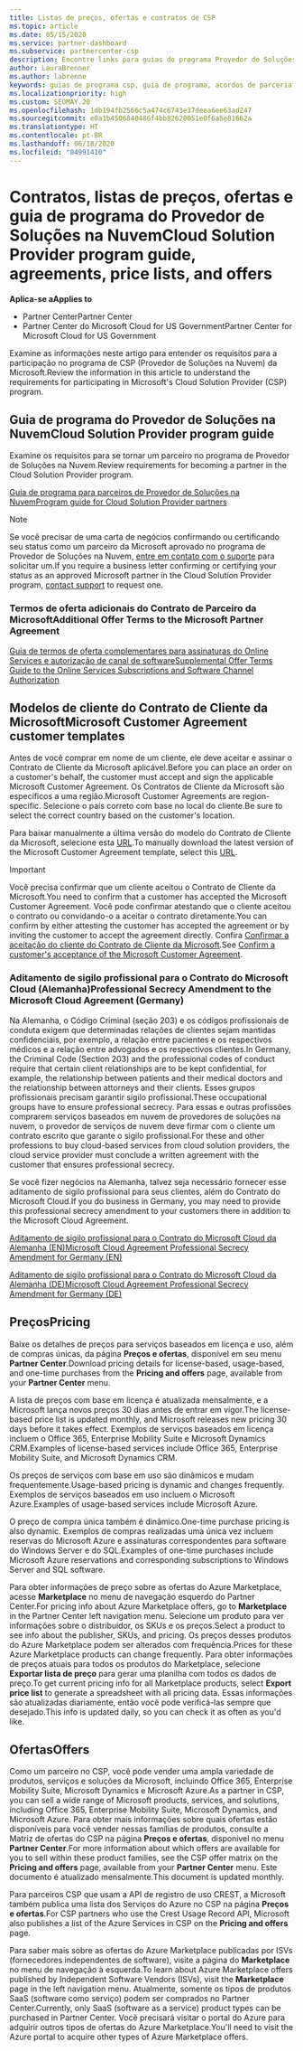 ```yaml
---
title: Listas de preços, ofertas e contratos de CSP
ms.topic: article
ms.date: 05/15/2020
ms.service: partner-dashboard
ms.subservice: partnercenter-csp
description: Encontre links para guias do programa Provedor de Soluções na Nuvem, contratos de parceiros, contratos de clientes, listas de preços e ofertas.
author: LauraBrenner
ms.author: labrenne
keywords: guias de programa csp, guia de programa, acordos de parceria, contrato do cliente, listas de preço, ofertas
ms.localizationpriority: high
ms.custom: SEOMAY.20
ms.openlocfilehash: 1db194fb2566c5a474c6743e37deea6ee63ad247
ms.sourcegitcommit: e0a1b4506840486f4bb82620051e0f6a5e81662a
ms.translationtype: HT
ms.contentlocale: pt-BR
ms.lasthandoff: 06/18/2020
ms.locfileid: "84991410"
---
```

# <a name="cloud-solution-provider-program-guide-agreements-price-lists-and-offers"></a><span data-ttu-id="f30f3-104">Contratos, listas de preços, ofertas e guia de programa do Provedor de Soluções na Nuvem</span><span class="sxs-lookup"><span data-stu-id="f30f3-104">Cloud Solution Provider program guide, agreements, price lists, and offers</span></span>

<span data-ttu-id="f30f3-105">**Aplica-se a**</span><span class="sxs-lookup"><span data-stu-id="f30f3-105">**Applies to**</span></span>

- <span data-ttu-id="f30f3-106">Partner Center</span><span class="sxs-lookup"><span data-stu-id="f30f3-106">Partner Center</span></span>
- <span data-ttu-id="f30f3-107">Partner Center do Microsoft Cloud for US Government</span><span class="sxs-lookup"><span data-stu-id="f30f3-107">Partner Center for Microsoft Cloud for US Government</span></span>


<span data-ttu-id="f30f3-108">Examine as informações neste artigo para entender os requisitos para a participação no programa de CSP (Provedor de Soluções na Nuvem) da Microsoft.</span><span class="sxs-lookup"><span data-stu-id="f30f3-108">Review the information in this article to understand the requirements for participating in Microsoft's Cloud Solution Provider (CSP) program.</span></span>

## <a name="cloud-solution-provider-program-guide"></a><span data-ttu-id="f30f3-109">Guia de programa do Provedor de Soluções na Nuvem</span><span class="sxs-lookup"><span data-stu-id="f30f3-109">Cloud Solution Provider program guide</span></span>

<span data-ttu-id="f30f3-110">Examine os requisitos para se tornar um parceiro no programa de Provedor de Soluções na Nuvem.</span><span class="sxs-lookup"><span data-stu-id="f30f3-110">Review requirements for becoming a partner in the Cloud Solution Provider program.</span></span>

[<span data-ttu-id="f30f3-111">Guia de programa para parceiros de Provedor de Soluções na Nuvem</span><span class="sxs-lookup"><span data-stu-id="f30f3-111">Program guide for Cloud Solution Provider partners</span></span>](https://go.microsoft.com/fwlink/p/?LinkId=617100)

>[!Note]
><span data-ttu-id="f30f3-112">Se você precisar de uma carta de negócios confirmando ou certificando seu status como um parceiro da Microsoft aprovado no programa de Provedor de Soluções na Nuvem, [entre em contato com o suporte](https://partner.microsoft.com/pcv/servicerequests/create) para solicitar um.</span><span class="sxs-lookup"><span data-stu-id="f30f3-112">If you require a business letter confirming or certifying your status as an approved Microsoft partner in the Cloud Solution Provider program, [contact support](https://partner.microsoft.com/pcv/servicerequests/create) to request one.</span></span>

### <a name="additional-offer-terms-to-the-microsoft-partner-agreement"></a><span data-ttu-id="f30f3-113">Termos de oferta adicionais do Contrato de Parceiro da Microsoft</span><span class="sxs-lookup"><span data-stu-id="f30f3-113">Additional Offer Terms to the Microsoft Partner Agreement</span></span>

[<span data-ttu-id="f30f3-114">Guia de termos de oferta complementares para assinaturas do Online Services e autorização de canal de software</span><span class="sxs-lookup"><span data-stu-id="f30f3-114">Supplemental Offer Terms Guide to the Online Services Subscriptions and Software Channel Authorization</span></span>](https://query.prod.cms.rt.microsoft.com/cms/api/am/binary/RE3NOo7)

## <a name="microsoft-customer-agreement-customer-templates"></a><span data-ttu-id="f30f3-115">Modelos de cliente do Contrato de Cliente da Microsoft</span><span class="sxs-lookup"><span data-stu-id="f30f3-115">Microsoft Customer Agreement customer templates</span></span>

<span data-ttu-id="f30f3-116">Antes de você comprar em nome de um cliente, ele deve aceitar e assinar o Contrato de Cliente da Microsoft aplicável.</span><span class="sxs-lookup"><span data-stu-id="f30f3-116">Before you can place an order on a customer's behalf, the customer must accept and sign the applicable Microsoft Customer Agreement.</span></span> <span data-ttu-id="f30f3-117">Os Contratos de Cliente da Microsoft são específicos a uma região.</span><span class="sxs-lookup"><span data-stu-id="f30f3-117">Microsoft Customer Agreements are region-specific.</span></span> <span data-ttu-id="f30f3-118">Selecione o país correto com base no local do cliente.</span><span class="sxs-lookup"><span data-stu-id="f30f3-118">Be sure to select the correct country based on the customer's location.</span></span>

<span data-ttu-id="f30f3-119">Para baixar manualmente a última versão do modelo do Contrato de Cliente da Microsoft, selecione esta [URL](https://aka.ms/customeragreement).</span><span class="sxs-lookup"><span data-stu-id="f30f3-119">To manually download the latest version of the Microsoft Customer Agreement template, select this [URL](https://aka.ms/customeragreement).</span></span>

>[!IMPORTANT]
><span data-ttu-id="f30f3-120">Você precisa confirmar que um cliente aceitou o Contrato de Cliente da Microsoft.</span><span class="sxs-lookup"><span data-stu-id="f30f3-120">You need to confirm that a customer has accepted the Microsoft Customer Agreement.</span></span> <span data-ttu-id="f30f3-121">Você pode confirmar atestando que o cliente aceitou o contrato ou convidando-o a aceitar o contrato diretamente.</span><span class="sxs-lookup"><span data-stu-id="f30f3-121">You can confirm by either attesting the customer has accepted the agreement or by inviting the customer to accept the agreement directly.</span></span> <span data-ttu-id="f30f3-122">Confira [Confirmar a aceitação do cliente do Contrato de Cliente da Microsoft](confirm-customer-agreement.md).</span><span class="sxs-lookup"><span data-stu-id="f30f3-122">See [Confirm a customer's acceptance of the Microsoft Customer Agreement](confirm-customer-agreement.md).</span></span>

### <a name="professional-secrecy-amendment-to-the-microsoft-cloud-agreement-germany"></a><span data-ttu-id="f30f3-123">Aditamento de sigilo profissional para o Contrato do Microsoft Cloud (Alemanha)</span><span class="sxs-lookup"><span data-stu-id="f30f3-123">Professional Secrecy Amendment to the Microsoft Cloud Agreement (Germany)</span></span>

<span data-ttu-id="f30f3-124">Na Alemanha, o Código Criminal (seção 203) e os códigos profissionais de conduta exigem que determinadas relações de clientes sejam mantidas confidenciais, por exemplo, a relação entre pacientes e os respectivos médicos e a relação entre advogados e os respectivos clientes.</span><span class="sxs-lookup"><span data-stu-id="f30f3-124">In Germany, the Criminal Code (Section 203) and the professional codes of conduct require that certain client relationships are to be kept confidential, for example, the relationship between patients and their medical doctors and the relationship between attorneys and their clients.</span></span> <span data-ttu-id="f30f3-125">Esses grupos profissionais precisam garantir sigilo profissional.</span><span class="sxs-lookup"><span data-stu-id="f30f3-125">These occupational groups have to ensure professional secrecy.</span></span> <span data-ttu-id="f30f3-126">Para essas e outras profissões comprarem serviços baseados em nuvem de provedores de soluções na nuvem, o provedor de serviços de nuvem deve firmar com o cliente um contrato escrito que garante o sigilo profissional.</span><span class="sxs-lookup"><span data-stu-id="f30f3-126">For these and other professions to buy cloud-based services from cloud solution providers, the cloud service provider must conclude a written agreement with the customer that ensures professional secrecy.</span></span>

<span data-ttu-id="f30f3-127">Se você fizer negócios na Alemanha, talvez seja necessário fornecer esse aditamento de sigilo profissional para seus clientes, além do Contrato do Microsoft Cloud.</span><span class="sxs-lookup"><span data-stu-id="f30f3-127">If you do business in Germany, you may need to provide this professional secrecy amendment to your customers there in addition to the Microsoft Cloud Agreement.</span></span>

[<span data-ttu-id="f30f3-128">Aditamento de sigilo profissional para o Contrato do Microsoft Cloud da Alemanha (EN)</span><span class="sxs-lookup"><span data-stu-id="f30f3-128">Microsoft Cloud Agreement Professional Secrecy Amendment for Germany (EN)</span></span>](https://go.microsoft.com/fwlink/?linkid=2030827&clcid=0x409)

[<span data-ttu-id="f30f3-129">Aditamento de sigilo profissional para o Contrato do Microsoft Cloud da Alemanha (DE)</span><span class="sxs-lookup"><span data-stu-id="f30f3-129">Microsoft Cloud Agreement Professional Secrecy Amendment for Germany (DE)</span></span>](https://go.microsoft.com/fwlink/?linkid=2030827&clcid=0x407)

## <a name="pricing"></a><span data-ttu-id="f30f3-130">Preços</span><span class="sxs-lookup"><span data-stu-id="f30f3-130">Pricing</span></span>

<span data-ttu-id="f30f3-131">Baixe os detalhes de preços para serviços baseados em licença e uso, além de compras únicas, da página **Preços e ofertas**, disponível em seu menu **Partner Center**.</span><span class="sxs-lookup"><span data-stu-id="f30f3-131">Download pricing details for license-based, usage-based, and one-time purchases from the **Pricing and offers** page, available from your **Partner Center** menu.</span></span>

<span data-ttu-id="f30f3-132">A lista de preços com base em licença é atualizada mensalmente, e a Microsoft lança novos preços 30 dias antes de entrar em vigor.</span><span class="sxs-lookup"><span data-stu-id="f30f3-132">The license-based price list is updated monthly, and Microsoft releases new pricing 30 days before it takes effect.</span></span> <span data-ttu-id="f30f3-133">Exemplos de serviços baseados em licença incluem o Office 365, Enterprise Mobility Suite e Microsoft Dynamics CRM.</span><span class="sxs-lookup"><span data-stu-id="f30f3-133">Examples of license-based services include Office 365, Enterprise Mobility Suite, and Microsoft Dynamics CRM.</span></span> 

<span data-ttu-id="f30f3-134">Os preços de serviços com base em uso são dinâmicos e mudam frequentemente.</span><span class="sxs-lookup"><span data-stu-id="f30f3-134">Usage-based pricing is dynamic and changes frequently.</span></span> <span data-ttu-id="f30f3-135">Exemplos de serviços baseados em uso incluem o Microsoft Azure.</span><span class="sxs-lookup"><span data-stu-id="f30f3-135">Examples of usage-based services include Microsoft Azure.</span></span>

<span data-ttu-id="f30f3-136">O preço de compra única também é dinâmico.</span><span class="sxs-lookup"><span data-stu-id="f30f3-136">One-time purchase pricing is also dynamic.</span></span> <span data-ttu-id="f30f3-137">Exemplos de compras realizadas uma única vez incluem reservas do Microsoft Azure e assinaturas correspondentes para software do Windows Server e do SQL.</span><span class="sxs-lookup"><span data-stu-id="f30f3-137">Examples of one-time purchases include Microsoft Azure reservations and corresponding subscriptions to Windows Server and SQL software.</span></span>

<span data-ttu-id="f30f3-138">Para obter informações de preço sobre as ofertas do Azure Marketplace, acesse **Marketplace** no menu de navegação esquerdo do Partner Center.</span><span class="sxs-lookup"><span data-stu-id="f30f3-138">For pricing info about Azure Marketplace offers, go to **Marketplace** in the Partner Center left navigation menu.</span></span> <span data-ttu-id="f30f3-139">Selecione um produto para ver informações sobre o distribuidor, os SKUs e os preços.</span><span class="sxs-lookup"><span data-stu-id="f30f3-139">Select a product to see info about the publisher, SKUs, and pricing.</span></span> <span data-ttu-id="f30f3-140">Os preços desses produtos do Azure Marketplace podem ser alterados com frequência.</span><span class="sxs-lookup"><span data-stu-id="f30f3-140">Prices for these Azure Marketplace products can change frequently.</span></span> <span data-ttu-id="f30f3-141">Para obter informações de preços atuais para todos os produtos do Marketplace, selecione **Exportar lista de preço** para gerar uma planilha com todos os dados de preço.</span><span class="sxs-lookup"><span data-stu-id="f30f3-141">To get current pricing info for all Marketplace products, select **Export price list** to generate a spreadsheet with all pricing data.</span></span> <span data-ttu-id="f30f3-142">Essas informações são atualizadas diariamente, então você pode verificá-las sempre que desejado.</span><span class="sxs-lookup"><span data-stu-id="f30f3-142">This info is updated daily, so you can check it as often as you'd like.</span></span>

## <a name="offers"></a><span data-ttu-id="f30f3-143">Ofertas</span><span class="sxs-lookup"><span data-stu-id="f30f3-143">Offers</span></span>

<span data-ttu-id="f30f3-144">Como um parceiro no CSP, você pode vender uma ampla variedade de produtos, serviços e soluções da Microsoft, incluindo Office 365, Enterprise Mobility Suite, Microsoft Dynamics e Microsoft Azure.</span><span class="sxs-lookup"><span data-stu-id="f30f3-144">As a partner in CSP, you can sell a wide range of Microsoft products, services, and solutions, including Office 365, Enterprise Mobility Suite, Microsoft Dynamics, and Microsoft Azure.</span></span> <span data-ttu-id="f30f3-145">Para obter mais informações sobre quais ofertas estão disponíveis para você vender nessas famílias de produtos, consulte a Matriz de ofertas do CSP na página **Preços e ofertas**, disponível no menu **Partner Center**.</span><span class="sxs-lookup"><span data-stu-id="f30f3-145">For more information about which offers are available for you to sell within these product families, see the CSP offer matrix on the **Pricing and offers** page, available from your **Partner Center** menu.</span></span> <span data-ttu-id="f30f3-146">Este documento é atualizado mensalmente.</span><span class="sxs-lookup"><span data-stu-id="f30f3-146">This document is updated monthly.</span></span>

<span data-ttu-id="f30f3-147">Para parceiros CSP que usam a API de registro de uso CREST, a Microsoft também publica uma lista dos Serviços do Azure no CSP na página **Preços e ofertas**.</span><span class="sxs-lookup"><span data-stu-id="f30f3-147">For CSP partners who use the Crest Usage Record API, Microsoft also publishes a list of the Azure Services in CSP on the **Pricing and offers** page.</span></span>

<span data-ttu-id="f30f3-148">Para saber mais sobre as ofertas do Azure Marketplace publicadas por ISVs (fornecedores independentes de software), visite a página do **Marketplace** no menu de navegação à esquerda.</span><span class="sxs-lookup"><span data-stu-id="f30f3-148">To learn about Azure Marketplace offers published by Independent Software Vendors  (ISVs), visit the **Marketplace** page in the left navigation menu.</span></span> <span data-ttu-id="f30f3-149">Atualmente, somente os tipos de produtos SaaS (software como serviço) podem ser comprados no Partner Center.</span><span class="sxs-lookup"><span data-stu-id="f30f3-149">Currently, only SaaS (software as a service) product types can be purchased in Partner Center.</span></span> <span data-ttu-id="f30f3-150">Você precisará visitar o portal do Azure para adquirir outros tipos de ofertas do Azure Marketplace.</span><span class="sxs-lookup"><span data-stu-id="f30f3-150">You'll need to visit the Azure portal to acquire other types of Azure Marketplace offers.</span></span>
